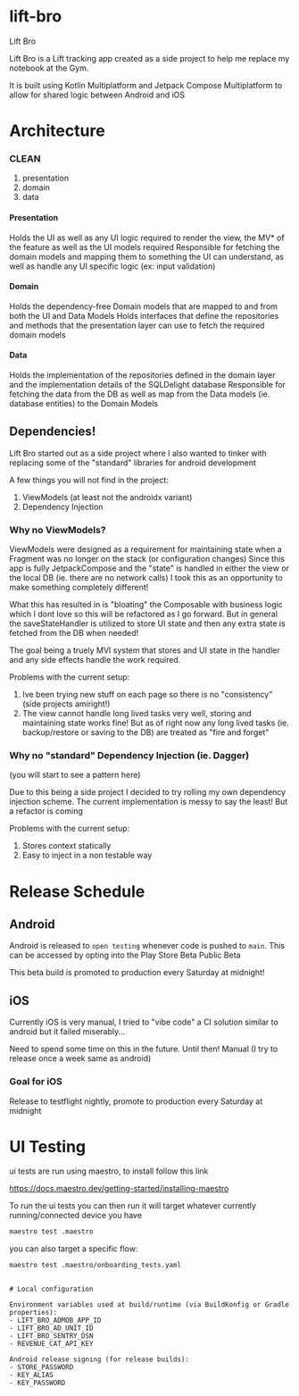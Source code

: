 # lift-bro
Lift Bro

Lift Bro is a Lift tracking app created as a side project to help me replace my notebook at the Gym.

It is built using Kotlin Multiplatform and Jetpack Compose Multiplatform to allow for shared logic between Android and iOS

# Architecture

### CLEAN

1. presentation
2. domain
3. data

#### Presentation
Holds the UI as well as any UI logic required to render the view, the MV* of the feature as well as the UI models required
Responsible for fetching the domain models and mapping them to something the UI can understand, as well as handle any UI specific logic (ex: input validation)

#### Domain
Holds the dependency-free Domain models that are mapped to and from both the UI and Data Models
Holds interfaces that define the repositories and methods that the presentation layer can use to fetch the required domain models

#### Data
Holds the implementation of the repositories defined in the domain layer and the implementation details of the SQLDelight database
Responsible for fetching the data from the DB as well as map from the Data models (ie. database entities) to the Domain Models

## Dependencies!
Lift Bro started out as a side project where I also wanted to tinker with replacing some of the "standard" libraries for android development

A few things you will not find in the project:

1. ViewModels (at least not the androidx variant)
2. Dependency Injection

### Why no ViewModels?
ViewModels were designed as a requirement for maintaining state when a Fragment was no longer on the stack (or configuration changes) Since this app is fully JetpackCompose and the "state" is handled in either the view or the local DB (ie. there are no network calls) I took this as an opportunity to make something completely different!

What this has resulted in is "bloating" the Composable with business logic which I dont love so this will be refactored as I go forward. But in general the saveStateHandler is utilized to store UI state and then any extra state is fetched from the DB when needed!

The goal being a truely MVI system that stores and UI state in the handler and any side effects handle the work required.

Problems with the current setup:
1. Ive been trying new stuff on each page so there is no "consistency" (side projects amiright!)
2. The view cannot handle long lived tasks very well, storing and maintaining state works fine! But as of right now any long lived tasks (ie. backup/restore or saving to the DB) are treated as "fire and forget"

### Why no "standard" Dependency Injection (ie. Dagger)
(you will start to see a pattern here)

Due to this being a side project I decided to try rolling my own dependency injection scheme. The current implementation is messy to say the least! But a refactor is coming

Problems with the current setup:
1. Stores context statically
2. Easy to inject in a non testable way

# Release Schedule

## Android
Android is released to `open testing` whenever code is pushed to `main`. This can be accessed by opting into the Play Store Beta Public Beta

This beta build is promoted to production every Saturday at midnight!

## iOS
Currently iOS is very manual, I tried to "vibe code" a CI solution similar to android but it failed miserably...

Need to spend some time on this in the future. Until then! Manual (I try to release once a week same as android)

### Goal for iOS
Release to testflight nightly, promote to production every Saturday at midnight

# UI Testing
ui tests are run using maestro, to install follow this link

https://docs.maestro.dev/getting-started/installing-maestro

To run the ui tests you can then run it will target whatever currently running/connected device you have
```bash
maestro test .maestro
```

you can also target a specific flow:
```bash
maestro test .maestro/onboarding_tests.yaml
```
```

# Local configuration

Environment variables used at build/runtime (via BuildKonfig or Gradle properties):
- LIFT_BRO_ADMOB_APP_ID
- LIFT_BRO_AD_UNIT_ID
- LIFT_BRO_SENTRY_DSN
- REVENUE_CAT_API_KEY

Android release signing (for release builds):
- STORE_PASSWORD
- KEY_ALIAS
- KEY_PASSWORD

